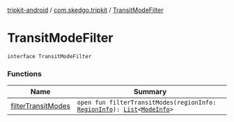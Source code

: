 [tripkit-android](../../index.md) / [com.skedgo.tripkit](../index.md) / [TransitModeFilter](./index.md)

# TransitModeFilter

`interface TransitModeFilter`

### Functions

| Name | Summary |
|---|---|
| [filterTransitModes](filter-transit-modes.md) | `open fun filterTransitModes(regionInfo: `[`RegionInfo`](../../com.skedgo.tripkit.data.tsp/-region-info/index.md)`): `[`List`](https://kotlinlang.org/api/latest/jvm/stdlib/kotlin.collections/-list/index.html)`<`[`ModeInfo`](../../skedgo.tripkit.routing/-mode-info/index.md)`>` |
